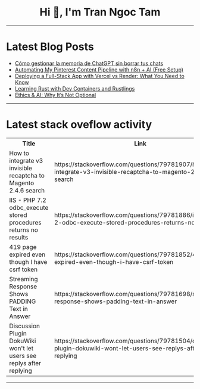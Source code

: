 <h1 align="center">Hi 👋, I'm Tran Ngoc Tam</h1>

---

# Latest Blog Posts 
<!-- BLOG-POST-LIST:START -->
- [Cómo gestionar la memoria de ChatGPT sin borrar tus chats](https://dev.to/samvuc/como-gestionar-la-memoria-de-chatgpt-sin-borrar-tus-chats-3cim)
- [Automating My Pinterest Content Pipeline with n8n + AI &lpar;Free Setup&rpar;](https://dev.to/medpydev/automating-my-pinterest-content-pipeline-with-n8n-ai-free-setup-20nm)
- [Deploying a Full-Stack App with Vercel vs Render: What You Need to Know](https://dev.to/wahee/deploying-a-full-stack-app-with-vercel-vs-render-what-you-need-to-know-3lm8)
- [Learning Rust with Dev Containers and Rustlings](https://dev.to/florianheringa/learning-rust-with-dev-containers-and-rustlings-2g1p)
- [Ethics &amp; AI: Why It’s Not Optional](https://dev.to/synergy_shock/ethics-ai-why-its-not-optional-1ifb)
<!-- BLOG-POST-LIST:END -->

---

# Latest stack oveflow activity
<table>
  <tr><th>Title</th><th>Link</th></tr>
  <!-- STACKOVERFLOW:START --><tr><td>How to integrate v3 invisible recaptcha to Magento 2.4.6 search</td><td>https://stackoverflow.com/questions/79781907/how-to-integrate-v3-invisible-recaptcha-to-magento-2-4-6-search</td></tr><tr><td>IIS - PHP 7.2 odbc_execute stored procedures returns no results</td><td>https://stackoverflow.com/questions/79781886/iis-php-7-2-odbc-execute-stored-procedures-returns-no-results</td></tr><tr><td>419 page expired even though I have csrf token</td><td>https://stackoverflow.com/questions/79781852/419-page-expired-even-though-i-have-csrf-token</td></tr><tr><td>Streaming Response Shows PADDING Text in Answer</td><td>https://stackoverflow.com/questions/79781698/streaming-response-shows-padding-text-in-answer</td></tr><tr><td>Discussion Plugin DokuWiki won&#39;t let users see replys after replying</td><td>https://stackoverflow.com/questions/79781504/discussion-plugin-dokuwiki-wont-let-users-see-replys-after-replying</td></tr><!-- STACKOVERFLOW:END -->
</table>

---



